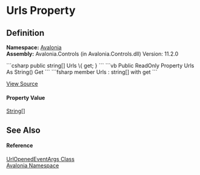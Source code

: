 # Urls Property




## Definition
**Namespace:** <a href="N_Avalonia">Avalonia</a>  
**Assembly:** Avalonia.Controls (in Avalonia.Controls.dll) Version: 11.2.0

<Tabs groupId="api-code-preview">
<TabItem value="csharp" label="C#">
```csharp
public string[] Urls \{ get; }
```
</TabItem>
<TabItem value="vb" label="VB">
```vb
Public ReadOnly Property Urls As String()
	Get
```
</TabItem>
<TabItem value="fsharp" label="F#">
```fsharp
member Urls : string[] with get
```
</TabItem>
</Tabs>



<a href="https://github.com/AvaloniaUI/Avalonia/tree/master/src/Avalonia.Controls/UrlOpenedEventArgs.cs#L12" title="View the source code">View Source</a>



#### Property Value
<a href="https://learn.microsoft.com/dotnet/api/system.string" target="_blank" rel="noopener noreferrer">String</a>[]

## See Also


#### Reference
<a href="T_Avalonia_UrlOpenedEventArgs">UrlOpenedEventArgs Class</a>  
<a href="N_Avalonia">Avalonia Namespace</a>  

